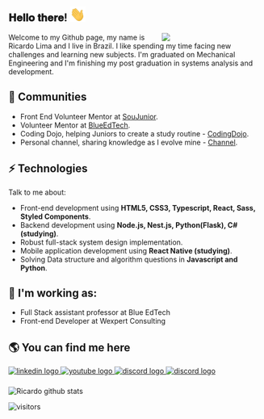 <h2> 𝐇𝐞𝐥𝐥𝐨 𝐭𝐡𝐞𝐫𝐞! <img src="https://raw.githubusercontent.com/ABSphreak/ABSphreak/master/gifs/Hi.gif" width="30px"></h2>

<img align='right' src='https://user-images.githubusercontent.com/5713670/87202985-820dcb80-c2b6-11ea-9f56-7ec461c497c3.gif' width='200"'>

Welcome to my Github page, my name is Ricardo Lima and I live in Brazil. I like spending my time facing new challenges and learning new subjects. I'm graduated on Mechanical Engineering and I'm finishing my post graduation in systems analysis and development.

## 👯 Communities
* Front End Volunteer Mentor at [SouJunior](https://github.com/SouJunior).
* Volunteer Mentor at [BlueEdTech](https://blueedtech.com.br/).
* Coding Dojo, helping Juniors to create a study routine - [CodingDojo](https://www.youtube.com/@codingdojo8434).
* Personal channel, sharing knowledge as I evolve mine - [Channel](https://www.youtube.com/@ricardopereira8564).

## ⚡ Technologies
Talk to me about:
- Front-end development using **HTML5, CSS3, Typescript, React, Sass, Styled Components**.
- Backend development using **Node.js, Nest.js, Python(Flask), C#(studying)**.
- Robust full-stack system design implementation.
- Mobile application development using **React Native (studying)**.
- Solving Data structure and algorithm questions in **Javascript and Python**.

## 💼 I'm working as:
* Full Stack assistant professor at Blue EdTech
* Front-end Developer at Wexpert Consulting

## 🌎 You can find me here

<div align="left">
  <a href="https://www.linkedin.com/in/ricardo-pereira-lima" target="_blank">
    <img src="https://raw.githubusercontent.com/maurodesouza/profile-readme-generator/master/src/assets/icons/social/linkedin/default.svg" width="52" height="40" alt="linkedin logo"  />
  </a>
  <a href="https://www.youtube.com/channel/UCk_4NkFc5jj5qCoxAskRahg" target="_blank">
    <img src="https://raw.githubusercontent.com/maurodesouza/profile-readme-generator/master/src/assets/icons/social/youtube/default.svg" width="52" height="40" alt="youtube logo"  />
  </a>
  <a href="https://discord.gg/cVe6eFAUdS" target="_blank">
    <img src="https://raw.githubusercontent.com/maurodesouza/profile-readme-generator/master/src/assets/icons/social/discord/default.svg" width="52" height="40" alt="discord logo"  />
  </a>
  <a href="https://ricardo-lima.vercel.app/" target="_blank">
    <img src="https://media.discordapp.net/attachments/723634067857473606/1070394094884507789/logo.PNG" width="52" height="40" alt="discord logo"  />
  </a>
</div>

###

###

![Ricardo github stats](https://github-readme-stats.vercel.app/api?username=limaricardo&hide=["issues"]&show_icons=true)

![visitors](https://visitor-badge.glitch.me/badge?page_id=limaricardo.limaricardo)

